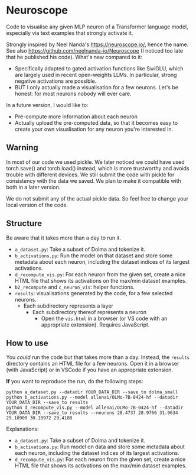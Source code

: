 # Neuroscope

Code to visualise any given MLP neuron of a Transformer language model, especially via text examples that strongly activate it.

Strongly inspired by Neel Nanda's <https://neuroscope.io/>, hence the name.
See also <https://github.com/neelnanda-io/Neuroscope>
(I noticed too late that he published his code).
What's new compared to it:

* Specifically adapted to gated activation functions like SwiGLU, which are largely used in recent open-weights LLMs. In particular, strong negative activations are possible.
* BUT I only actually made a visualisation for a few neurons. Let's be honest: for most neurons nobody will ever care.

In a future version, I would like to:

* Pre-compute more information about each neuron
* Actually upload the pre-computed data, so that it becomes easy to create your own visualisation for any neuron you're interested in.

## Warning

In most of our code we used pickle.
We later noticed we could have used torch.save() and torch.load() instead,
which is more trustworthy and avoids trouble with different devices.
We still submit the code with pickle for consistency with the data we saved.
We plan to make it compatible with both in a later version.

We do not submit any of the actual pickle data.
So feel free to change your local version of the code.

## Structure

Be aware that it takes more than a day to run it.

* ```a_dataset.py```: Take a subset of Dolma and tokenize it.
* ```b_activations.py```: Run the model on that dataset and store some metadata about each neuron, including the dataset indices of its largest activations.
* ```d_recompute_vis.py```: For each neuron from the given set, create a nice HTML file that shows its activations on the max/min dataset examples.
* ```b2_recompute``` and ```c_neuron_vis```: helper functions.
* ```results```: visualisations generated by the code, for a few selected neurons.
  * Each subdirectory represents a layer
    * Each subdirectory thereof represents a neuron
      * Open the ```vis.html``` in a browser (or VS code with an appropriate extension). Requires JavaScript.

## How to use

You *could* run the code but that takes more than a day.
Instead, the ```results``` directory contains an HTML file for a few neurons.
Open it in a browser (with JavaScript) or in VSCode if you have an appropriate extension.

**If** you want to reproduce the run, do the following steps:

```[bash]
python a_dataset.py --datadir YOUR_DATA_DIR --save_to dolma_small
python b_activations.py --model allenai/OLMo-7B-0424-hf --datadir YOUR_DATA_DIR --save_to results
python d_recompute_vis.py --model allenai/OLMo-7B-0424-hf --datadir YOUR_DATA_DIR --save_to results --neurons 28.4737 28.9766 31.9634 29.10900 30.10972 29.4180
```

Explanations:

* ```a_dataset.py```: Take a subset of Dolma and tokenize it.
* ```b_activations.py```: Run model on data and store some metadata about each neuron, including the dataset indices of its largest activations.
* ```d_recompute_vis.py```: For each neuron from the given set, create a nice HTML file that shows its activations on the max/min dataset examples.
